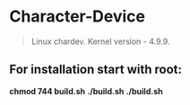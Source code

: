 # Character-Device

> Linux chardev. Kernel version - 4.9.9.
## For installation start with root:
 <b>chmod 744 build.sh</b>
 <b>./build.sh</b>
 <b>./build.sh</b>
